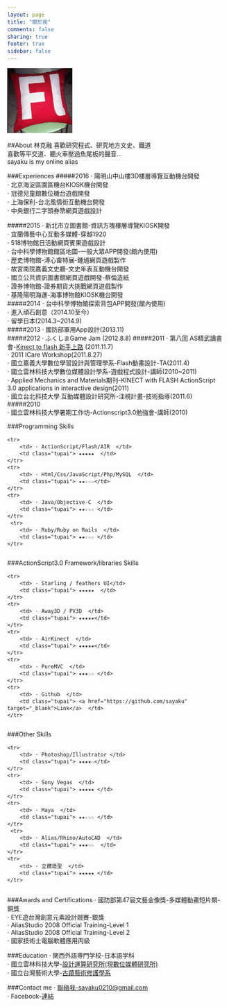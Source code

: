 ```yaml
---
layout: page
title: "關於我"
comments: false
sharing: true
footer: true
sidebar: false
---
```

![me](/images/logo.png)

##About 林克融
喜歡研究程式、研究地方文史、鐵道  
喜歡等平交道、聽火車壓過魚尾板的聲音...  
sayaku is my online alias 

###Experiences
#####2016
⋅ 陽明山中山樓3D樓層導覽互動機台開發  
⋅ 北京海淀區園區機台KIOSK機台開發  
⋅ 冠德兒童館數位機台遊戲開發    
⋅ 上海保利-台北風情街互動機台開發   
⋅ 中央銀行二字頭券幣網頁遊戲設計 

#####2015
⋅ 新北市立圖書館-資訊方塊樓層導覽KIOSK開發  
⋅ 宜蘭傳藝中心互動多媒體-穿越1920  
⋅ 518博物館日活動網頁賓果遊戲設計    
⋅ 台中科學博物館館區地圖-一般大眾APP開發(館內使用)  
⋅ 歷史博物館-溥心畬特展-鍾馗網頁遊戲製作    
⋅ 故宮南院嘉義文史廳-文史年表互動機台開發  
⋅ 國立公共資訊圖書館網頁遊戲開發-蔡倫造紙    
⋅ 證券博物館-證券期貨大挑戰網頁遊戲製作    
⋅ 基隆陽明海運-海事博物館KIOSK機台開發   
#####2014
⋅ 台中科學博物館探索背包APP開發(館內使用)  
⋅ 進入頑石創意（2014.10至今）  
⋅ 留學日本(2014.3~2014.9)  
#####2013
⋅ 國防部軍用App設計(2013.11)  
#####2012
⋅ ふくしまGame Jam (2012.8.8) 
#####2011 
⋅ 第八回 AS精武讀書會-[Kinect to flash 新手上路](http://www.slideshare.net/sayaku/kinect-for-flash?ref=http://blog.roodo.com/sayaku/archives/17839507.html)  (2011.11.7)  
⋅ 2011 ICare Workshop(2011.8.27)  
⋅ 國立嘉義大學數位學習設計與管理學系-Flash動畫設計-TA(2011.4)  
⋅ 國立雲林科技大學數位媒體設計學系-遊戲程式設計-講師(2010~2011)  
⋅ Applied Mechanics and Materials期刊-KINECT with FLASH ActionScript 3.0 applications in interactive design(2011)   
⋅ 國立台北科技大學 互動媒體設計研究所-注視計畫-技術指導(2011.6) 
#####2010  
⋅ 國立雲林科技大學暑期工作坊-Actionscript3.0勉強會-講師(2010) 

  

###Programming Skills
<table>
  
    <tr>
        <td> ⋅ ActionScript/Flash/AIR  </td>
        <td class="tupai"> ★★★★★  </td>
    </tr>
    <tr>
        <td> ⋅ Html/Css/JavaScript/Php/MySQL  </td>
        <td class="tupai"> ★★☆☆☆</td>
    </tr>
    <tr>
        <td> ⋅ Java/Objective-C  </td>
        <td class="tupai"> ★★☆☆☆ </td>
    </tr>
     <tr>
        <td> ⋅ Ruby/Ruby on Rails  </td>
        <td class="tupai"> ★★☆☆☆ </td>
    </tr>

</table>
###ActionScript3.0 Framework/libraries Skills
<table>
  
    <tr>
        <td> ⋅ Starling / feathers UI</td>
        <td class="tupai"> ★★★★★  </td>
    </tr>
    <tr>
        <td> ⋅ Away3D / PV3D  </td>
        <td class="tupai"> ★★★★★</td>
    </tr>
    <tr>
        <td> ⋅ AirKinect  </td>
        <td class="tupai"> ★★★★★</td>
    </tr>
    <tr>
        <td> ⋅ PureMVC  </td>
        <td class="tupai"> ★★★☆☆ </td>
    </tr>
    <tr>
        <td> ⋅ Github  </td>
        <td class="tupai"> <a href="https://github.com/sayaku" target="_blank">Link</a>  </td>
    </tr>
</table>

###Other Skills
<table>
   
    <tr>
        <td> ⋅ Photoshop/Illustrator </td>
        <td class="tupai"> ★★★★☆</td>
    </tr>
    <tr>
        <td> ⋅ Sony Vegas  </td>
        <td class="tupai"> ★★★★★ </td>
    </tr>
    <tr>
        <td> ⋅ Maya  </td>
        <td class="tupai"> ★★☆☆☆ </td>
    </tr>
     <tr>
        <td> ⋅ Alias/Rhino/AutoCAD  </td>
        <td class="tupai"> ★★★☆☆  </td>
    </tr>
    <tr>
        <td> ⋅ 立體造型  </td>
        <td class="tupai"> ★★★★★ </td>
    </tr>
</table>


###Awards and Certifications
⋅ 國防部第47屆文藝金像獎-多媒體動畫短片類-銅獎  
⋅ EYE遊台灣創意元素設計競賽-銀獎  
⋅ AliasStudio 2008 Official Training-Level 1  
⋅ AliasStudio 2008 Official Training-Level 2  
⋅ 國家技術士電腦軟體應用丙級

###Education
⋅ 関西外語専門学校-日本語学科  
⋅ 國立雲林科技大學-[設計運算研究所(現數位媒體研究所)](http://www.gcd.yuntech.edu.tw/)  
⋅ 國立台灣藝術大學-[古蹟藝術修護學系](http://aac.ntua.edu.tw/main.php) 

###Contact me
⋅ 聯絡我-sayaku0210@gmail.com  
⋅ Facebook-[連結](https://www.facebook.com/sayaku.ling)


